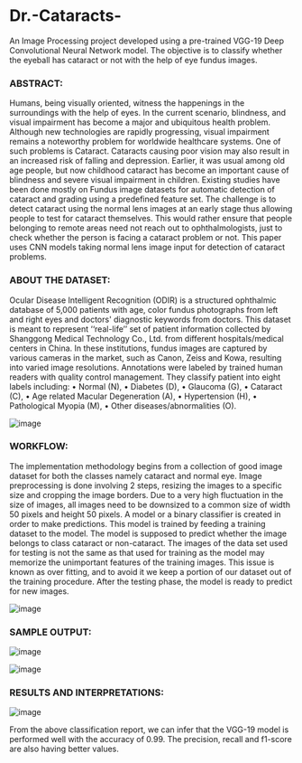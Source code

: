 # Dr.-Cataracts-
An Image Processing project developed using a pre-trained VGG-19 Deep Convolutional Neural Network model. The objective is to classify whether the eyeball has cataract or not with the help of eye fundus images.

### ABSTRACT:
Humans, being visually oriented, witness the happenings in the surroundings with the help of eyes. In the current scenario, blindness, and visual impairment has become a major and ubiquitous health problem. Although new technologies are rapidly progressing, visual impairment remains a noteworthy problem for worldwide healthcare systems. One of such problems is Cataract. Cataracts causing poor vision may also result in an increased risk of falling and depression. Earlier, it was usual among old age people, but now childhood cataract has become an important cause of blindness and severe visual impairment in children. Existing studies have been done mostly on Fundus image datasets for automatic detection of cataract and grading using a predefined feature set. The challenge is to detect cataract using the normal lens images at an early stage thus allowing people to test for cataract themselves. This would rather ensure that people belonging to remote areas need not reach out to ophthalmologists, just to check whether the person is facing a cataract problem or not. This paper uses CNN models taking normal lens image input for detection of cataract problems.

### ABOUT THE DATASET:
Ocular Disease Intelligent Recognition (ODIR) is a structured ophthalmic database of 5,000 patients with age, color fundus photographs from left and right eyes and doctors' diagnostic keywords from doctors. This dataset is meant to represent ‘‘real-life’’ set of patient information collected by Shanggong Medical Technology Co., Ltd. from different hospitals/medical centers in China. In these institutions, fundus images are captured by various cameras in the market, such as Canon, Zeiss and Kowa, resulting into varied image resolutions. Annotations were labeled by trained human readers with quality control management. They classify patient into eight labels including:
•	Normal (N),
•	Diabetes (D),
•	Glaucoma (G),
•	Cataract (C),
•	Age related Macular Degeneration (A),
•	Hypertension (H),
•	Pathological Myopia (M),
•	Other diseases/abnormalities (O).

![image](https://user-images.githubusercontent.com/79091565/195017913-13275b4e-826d-4b77-bd2c-211894bc32b2.png)

### WORKFLOW:
The implementation methodology begins from a collection of good image dataset for both the classes namely cataract and normal eye. Image preprocessing is done involving 2 steps, resizing the images to a specific size and cropping the image borders. Due to a very high fluctuation in the size of images, all images need to be downsized to a common size of width 50 pixels and height 50 pixels. A model or a binary classifier is created in order to make predictions. This model is trained by feeding a training dataset to the model. The model is supposed to predict whether the image belongs to class cataract or non-cataract. The images of the data set used for testing is not the same as that used for training as the model may memorize the unimportant features of the training images. This issue is known as over fitting, and to avoid it we keep a portion of our dataset out of the training procedure. After the testing phase, the model is ready to predict for new images.
 
![image](https://user-images.githubusercontent.com/79091565/195018240-afe79f65-fd2b-4fd6-9b93-aec0f5162d8a.png)

### SAMPLE OUTPUT:
![image](https://user-images.githubusercontent.com/79091565/195018410-644bfab8-e4e8-49bd-b2c3-103054e10a26.png)

![image](https://user-images.githubusercontent.com/79091565/195018458-cbd6cfd8-3a29-468e-ae06-01b8b08fd816.png)

### RESULTS AND INTERPRETATIONS:
![image](https://user-images.githubusercontent.com/79091565/195018550-a2469b65-655b-49f4-a97c-2dd42fdb9215.png)

From the above classification report, we can infer that the VGG-19 model is performed well with the accuracy of 0.99. The precision, recall and f1-score are also having better values.
